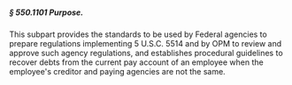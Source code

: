 ##### § 550.1101 Purpose. #####

This subpart provides the standards to be used by Federal agencies to prepare regulations implementing 5 U.S.C. 5514 and by OPM to review and approve such agency regulations, and establishes procedural guidelines to recover debts from the current pay account of an employee when the employee's creditor and paying agencies are not the same.